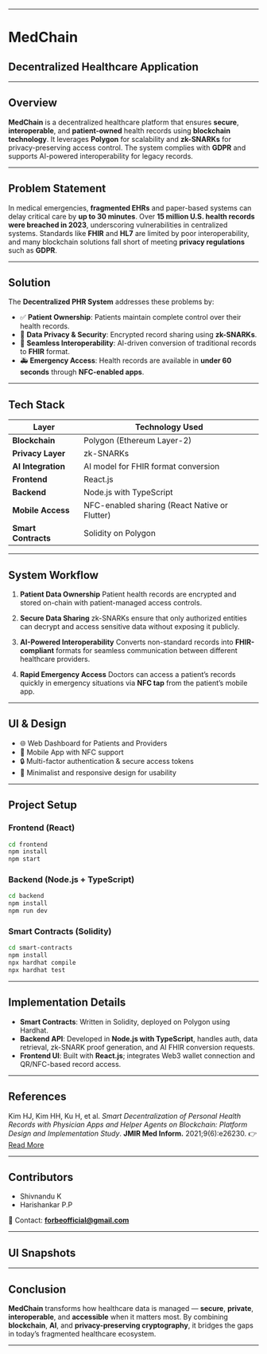 

---

# **MedChain**

## **Decentralized Healthcare Application**

---

## **Overview**

**MedChain** is a decentralized healthcare platform that ensures **secure**, **interoperable**, and **patient-owned** health records using **blockchain technology**. It leverages **Polygon** for scalability and **zk-SNARKs** for privacy-preserving access control. The system complies with **GDPR** and supports AI-powered interoperability for legacy records.

---

## **Problem Statement**

In medical emergencies, **fragmented EHRs** and paper-based systems can delay critical care by **up to 30 minutes**. Over **15 million U.S. health records were breached in 2023**, underscoring vulnerabilities in centralized systems. Standards like **FHIR** and **HL7** are limited by poor interoperability, and many blockchain solutions fall short of meeting **privacy regulations** such as **GDPR**.

---

## **Solution**

The **Decentralized PHR System** addresses these problems by:

* ✅ **Patient Ownership**: Patients maintain complete control over their health records.
* 🔐 **Data Privacy & Security**: Encrypted record sharing using **zk-SNARKs**.
* 🔄 **Seamless Interoperability**: AI-driven conversion of traditional records to **FHIR** format.
* 🚑 **Emergency Access**: Health records are available in **under 60 seconds** through **NFC-enabled apps**.

---

## **Tech Stack**

| Layer               | Technology Used                               |
| ------------------- | --------------------------------------------- |
| **Blockchain**      | Polygon (Ethereum Layer-2)                    |
| **Privacy Layer**   | zk-SNARKs                                     |
| **AI Integration**  | AI model for FHIR format conversion           |
| **Frontend**        | React.js                                      |
| **Backend**         | Node.js with TypeScript                       |
| **Mobile Access**   | NFC-enabled sharing (React Native or Flutter) |
| **Smart Contracts** | Solidity on Polygon                           |

---

## **System Workflow**

1. **Patient Data Ownership**
   Patient health records are encrypted and stored on-chain with patient-managed access controls.

2. **Secure Data Sharing**
   zk-SNARKs ensure that only authorized entities can decrypt and access sensitive data without exposing it publicly.

3. **AI-Powered Interoperability**
   Converts non-standard records into **FHIR-compliant** formats for seamless communication between different healthcare providers.

4. **Rapid Emergency Access**
   Doctors can access a patient’s records quickly in emergency situations via **NFC tap** from the patient’s mobile app.

---

## **UI & Design**

* 🌐 Web Dashboard for Patients and Providers
* 📱 Mobile App with NFC support
* 🔒 Multi-factor authentication & secure access tokens
* 🎨 Minimalist and responsive design for usability

---

## **Project Setup**

### Frontend (React)

```bash
cd frontend
npm install
npm start
```

### Backend (Node.js + TypeScript)

```bash
cd backend
npm install
npm run dev
```

### Smart Contracts (Solidity)

```bash
cd smart-contracts
npm install
npx hardhat compile
npx hardhat test
```

---

## **Implementation Details**

* **Smart Contracts**: Written in Solidity, deployed on Polygon using Hardhat.
* **Backend API**: Developed in **Node.js with TypeScript**, handles auth, data retrieval, zk-SNARK proof generation, and AI FHIR conversion requests.
* **Frontend UI**: Built with **React.js**; integrates Web3 wallet connection and QR/NFC-based record access.

---

## **References**

Kim HJ, Kim HH, Ku H, et al. *Smart Decentralization of Personal Health Records with Physician Apps and Helper Agents on Blockchain: Platform Design and Implementation Study*.
**JMIR Med Inform.** 2021;9(6)\:e26230.
👉 [Read More](https://pmc.ncbi.nlm.nih.gov/articles/PMC8218219/)

---

## **Contributors**

* Shivnandu K
* Harishankar P.P

📧 Contact: **[forbeofficial@gmail.com](mailto:forbeofficial@gmail.com)**

---

## **UI Snapshots**



---

## **Conclusion**

**MedChain** transforms how healthcare data is managed — **secure**, **private**, **interoperable**, and **accessible** when it matters most. By combining **blockchain**, **AI**, and **privacy-preserving cryptography**, it bridges the gaps in today’s fragmented healthcare ecosystem.

---
